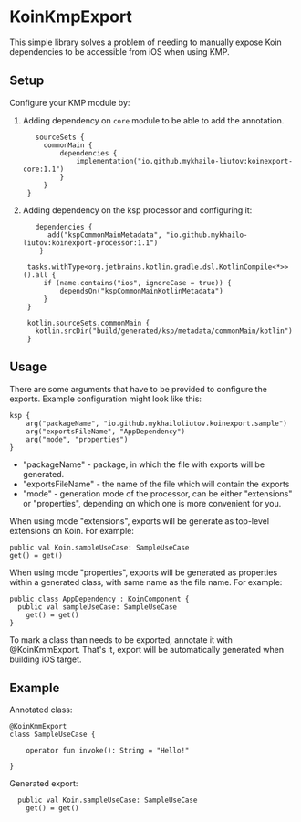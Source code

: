 # KoinKmpExport

This simple library solves a problem of needing to manually expose Koin dependencies to be accessible from iOS when using KMP. 

## Setup

Configure your KMP module by:

1. Adding dependency on `core` module to be able to add the annotation.

   ```
      sourceSets {
        commonMain {
            dependencies {
                implementation("io.github.mykhailo-liutov:koinexport-core:1.1")
            }
        }
    }
   ```
2. Adding dependency on the ksp processor and configuring it:

   ```
      dependencies {
         add("kspCommonMainMetadata", "io.github.mykhailo-liutov:koinexport-processor:1.1")
       }

    tasks.withType<org.jetbrains.kotlin.gradle.dsl.KotlinCompile<*>>().all {
        if (name.contains("ios", ignoreCase = true)) {
            dependsOn("kspCommonMainKotlinMetadata")
        }
    }

    kotlin.sourceSets.commonMain {
      kotlin.srcDir("build/generated/ksp/metadata/commonMain/kotlin")
    }
   ```

## Usage

There are some arguments that have to be provided to configure the exports. Example configuration might look like this:

```
ksp {
    arg("packageName", "io.github.mykhailoliutov.koinexport.sample")
    arg("exportsFileName", "AppDependency")
    arg("mode", "properties")
}

```

- "packageName" - package, in which the file with exports will be generated.
- "exportsFileName" - the name of the file which will contain the exports
- "mode" - generation mode of the processor, can be either "extensions" or "properties", depending on which one is more convenient for you.

When using mode "extensions", exports will be generate as top-level extensions on Koin. For example:

```
public val Koin.sampleUseCase: SampleUseCase
get() = get()
```

When using mode "properties", exports will be generated as properties within a generated class, with same name as the file name. For example:

```
public class AppDependency : KoinComponent {
  public val sampleUseCase: SampleUseCase
    get() = get()
}
```

To mark a class than needs to be exported, annotate it with @KoinKmmExport. That's it, export will be automatically generated when building iOS target.

## Example

Annotated class:

```
@KoinKmmExport
class SampleUseCase {

    operator fun invoke(): String = "Hello!"

}
```

Generated export:

```
  public val Koin.sampleUseCase: SampleUseCase
    get() = get()
```
